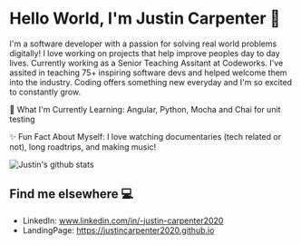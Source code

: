 
# Hello World, I'm Justin Carpenter 👋
I'm a software developer with a passion for solving real world problems digitally! I love working on projects that help improve peoples day to day lives. Currently working as a Senior Teaching Assitant at Codeworks. I've assited in teaching 75+ inspiring software devs and helped welcome them into the industry. Coding offers something new everyday and I'm so excited to constantly grow.


🌱 What I'm Currently Learning: Angular, Python, Mocha and Chai for unit testing

✨ Fun Fact About Myself: I love watching documentaries (tech related or not), long roadtrips, and making music!





![Justin's github stats](https://github-readme-stats.vercel.app/api?username=JustinCarpenter2020)


## Find me elsewhere 💻
- LinkedIn: www.linkedin.com/in/-justin-carpenter2020
- LandingPage: https://justincarpenter2020.github.io

